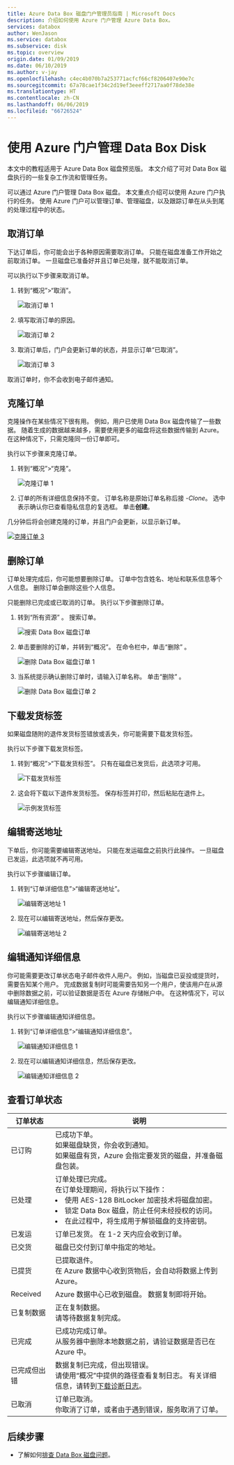 ```yaml
---
title: Azure Data Box 磁盘门户管理员指南 | Microsoft Docs
description: 介绍如何使用 Azure 门户管理 Azure Data Box。
services: databox
author: WenJason
ms.service: databox
ms.subservice: disk
ms.topic: overview
origin.date: 01/09/2019
ms.date: 06/10/2019
ms.author: v-jay
ms.openlocfilehash: c4ec4b070b7a253771acfcf66cf8206407e90e7c
ms.sourcegitcommit: 67a78cae1f34c2d19ef3eeeff2717aa0f78de38e
ms.translationtype: HT
ms.contentlocale: zh-CN
ms.lasthandoff: 06/06/2019
ms.locfileid: "66726524"
---
```

# <a name="use-azure-portal-to-administer-your-data-box-disk"></a>使用 Azure 门户管理 Data Box Disk

本文中的教程适用于 Azure Data Box 磁盘预览版。 本文介绍了可对 Data Box 磁盘执行的一些复杂工作流和管理任务。 

可以通过 Azure 门户管理 Data Box 磁盘。 本文重点介绍可以使用 Azure 门户执行的任务。 使用 Azure 门户可以管理订单、管理磁盘，以及跟踪订单在从头到尾的处理过程中的状态。

## <a name="cancel-an-order"></a>取消订单

下达订单后，你可能会出于各种原因需要取消订单。 只能在磁盘准备工作开始之前取消订单。 一旦磁盘已准备好并且订单已处理，就不能取消订单。 

可以执行以下步骤来取消订单。

1.  转到“概况”>“取消”。  

    ![取消订单 1](media/data-box-portal-ui-admin/cancel-order1.png)

2.  填写取消订单的原因。  

    ![取消订单 2](media/data-box-portal-ui-admin/cancel-order2.png)

3.  取消订单后，门户会更新订单的状态，并显示订单“已取消”。 

    ![取消订单 3](media/data-box-portal-ui-admin/cancel-order3.png)

取消订单时，你不会收到电子邮件通知。

## <a name="clone-an-order"></a>克隆订单

克隆操作在某些情况下很有用。 例如，用户已使用 Data Box 磁盘传输了一些数据。 随着生成的数据越来越多，需要使用更多的磁盘将这些数据传输到 Azure。 在这种情况下，只需克隆同一份订单即可。

执行以下步骤来克隆订单。

1.  转到“概况”>“克隆”。  

    ![克隆订单 1](media/data-box-portal-ui-admin/clone-order1.png)

2.  订单的所有详细信息保持不变。 订单名称是原始订单名称后接 *-Clone*。 选中表示确认你已查看隐私信息的复选框。 单击**创建**。    

几分钟后将会创建克隆的订单，并且门户会更新，以显示新订单。

[![克隆订单 3](media/data-box-portal-ui-admin/clone-order3.png)](media/data-box-portal-ui-admin/clone-order3.png#lightbox) 

## <a name="delete-order"></a>删除订单

订单处理完成后，你可能想要删除订单。 订单中包含姓名、地址和联系信息等个人信息。 删除订单会删除这些个人信息。

只能删除已完成或已取消的订单。 执行以下步骤删除订单。

1. 转到“所有资源”  。 搜索订单。

    ![搜索 Data Box 磁盘订单](media/data-box-portal-ui-admin/search-data-box-disk-orders.png)

2. 单击要删除的订单，并转到“概况”。  在命令栏中，单击“删除”  。

    ![删除 Data Box 磁盘订单 1](media/data-box-portal-ui-admin/delete-order1.png)

3. 当系统提示确认删除订单时，请输入订单名称。 单击“删除”  。

     ![删除 Data Box 磁盘订单 2](media/data-box-portal-ui-admin/delete-order2.png)


## <a name="download-shipping-label"></a>下载发货标签

如果磁盘随附的退件发货标签错放或丢失，你可能需要下载发货标签。 

执行以下步骤下载发货标签。
1.  转到“概况”>“下载发货标签”。  只有在磁盘已发货后，此选项才可用。 

    ![下载发货标签](media/data-box-portal-ui-admin/download-shipping-label.png)

2.  这会将下载以下退件发货标签。 保存标签并打印，然后粘贴在退件上。

    ![示例发货标签](media/data-box-portal-ui-admin/example-shipping-label.png)

## <a name="edit-shipping-address"></a>编辑寄送地址

下单后，你可能需要编辑寄送地址。 只能在发运磁盘之前执行此操作。 一旦磁盘已发运，此选项就不再可用。

执行以下步骤编辑订单。

1. 转到“订单详细信息”>“编辑寄送地址”。 

    ![编辑寄送地址 1](media/data-box-portal-ui-admin/edit-shipping-address1.png)

2. 现在可以编辑寄送地址，然后保存更改。

    ![编辑寄送地址 2](media/data-box-portal-ui-admin/edit-shipping-address2.png)

## <a name="edit-notification-details"></a>编辑通知详细信息

你可能需要更改订单状态电子邮件收件人用户。 例如，当磁盘已妥投或提货时，需要告知某个用户。 完成数据复制时可能需要告知另一个用户，使该用户在从源中删除数据之前，可以验证数据是否在 Azure 存储帐户中。 在这种情况下，可以编辑通知详细信息。

执行以下步骤编辑通知详细信息。

1. 转到“订单详细信息”>“编辑通知详细信息”。 

    ![编辑通知详细信息 1](media/data-box-portal-ui-admin/edit-notification-details1.png)

2. 现在可以编辑通知详细信息，然后保存更改。
 
    ![编辑通知详细信息 2](media/data-box-portal-ui-admin/edit-notification-details2.png)

## <a name="view-order-status"></a>查看订单状态

|订单状态 |说明 |
|---------|---------|
|已订购     | 已成功下单。 <br> 如果磁盘缺货，你会收到通知。 <br>如果磁盘有货，Azure 会指定要发货的磁盘，并准备磁盘包装。        |
|已处理     | 订单处理已完成。 <br> 在订单处理期间，将执行以下操作：<li>使用 AES-128 BitLocker 加密技术将磁盘加密。 </li> <li>锁定 Data Box 磁盘，防止任何未经授权的访问。</li><li>在此过程中，将生成用于解锁磁盘的支持密钥。</li>        |
|已发运     | 订单已发货。 在 1-2 天内应会收到订单。        |
|已交货     | 磁盘已交付到订单中指定的地址。        |
|已提货     |已提取退件。 <br> 在 Azure 数据中心收到货物后，会自动将数据上传到 Azure。         |
|Received     | Azure 数据中心已收到磁盘。 数据复制即将开始。        |
|已复制数据     |正在复制数据。<br> 请等待数据复制完成。         |
|已完成       |已成功完成订单。<br> 从服务器中删除本地数据之前，请验证数据是否已在 Azure 中。         |
|已完成但出错| 数据复制已完成，但出现错误。 <br> 请使用“概况”中提供的路径查看复制日志。  有关详细信息，请转到[下载诊断日志](data-box-disk-troubleshoot.md#download-diagnostic-logs)。   |
|已取消            |订单已取消。 <br> 你取消了订单，或者由于遇到错误，服务取消了订单。     |



## <a name="next-steps"></a>后续步骤

- 了解如何[排查 Data Box 磁盘问题](data-box-disk-troubleshoot.md)。
